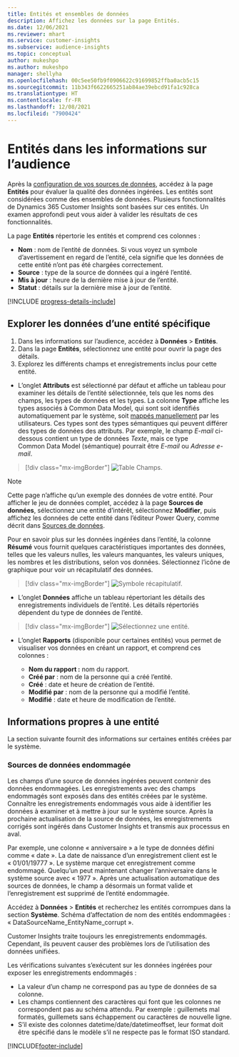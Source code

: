 ```yaml
---
title: Entités et ensembles de données
description: Affichez les données sur la page Entités.
ms.date: 12/06/2021
ms.reviewer: mhart
ms.service: customer-insights
ms.subservice: audience-insights
ms.topic: conceptual
author: mukeshpo
ms.author: mukeshpo
manager: shellyha
ms.openlocfilehash: 00c5ee50fb9f0906622c91699852ffba0acb5c15
ms.sourcegitcommit: 11b343f6622665251ab84ae39ebcd91fa1c928ca
ms.translationtype: HT
ms.contentlocale: fr-FR
ms.lasthandoff: 12/08/2021
ms.locfileid: "7900424"
---
```

# <a name="entities-in-audience-insights"></a>Entités dans les informations sur l’audience

Après la [configuration de vos sources de données](data-sources.md), accédez à la page **Entités** pour évaluer la qualité des données ingérées. Les entités sont considérées comme des ensembles de données. Plusieurs fonctionnalités de Dynamics 365 Customer Insights sont basées sur ces entités. Un examen approfondi peut vous aider à valider les résultats de ces fonctionnalités.

La page **Entités** répertorie les entités et comprend ces colonnes :

- **Nom** : nom de l’entité de données. Si vous voyez un symbole d’avertissement en regard de l’entité, cela signifie que les données de cette entité n’ont pas été chargées correctement.
- **Source** : type de la source de données qui a ingéré l’entité.
- **Mis à jour** : heure de la dernière mise à jour de l’entité.
- **Statut** : détails sur la dernière mise à jour de l’entité.

[!INCLUDE [progress-details-include](../includes/progress-details-pane.md)]

## <a name="explore-a-specific-entitys-data"></a>Explorer les données d’une entité spécifique

1. Dans les informations sur l’audience, accédez à **Données** > **Entités**.
1. Dans la page **Entités**, sélectionnez une entité pour ouvrir la page des détails.  
1. Explorez les différents champs et enregistrements inclus pour cette entité.

- L’onglet **Attributs** est sélectionné par défaut et affiche un tableau pour examiner les détails de l’entité sélectionnée, tels que les noms des champs, les types de données et les types. La colonne **Type** affiche les types associés à Common Data Model, qui sont soit identifiés automatiquement par le système, soit [mappés manuellement](map-entities.md) par les utilisateurs. Ces types sont des types sémantiques qui peuvent différer des types de données des attributs. Par exemple, le champ *E-mail* ci-dessous contient un type de données *Texte*, mais ce type Common Data Model (sémantique) pourrait être *E-mail* ou *Adresse e-mail*.

> [!div class="mx-imgBorder"]
> ![Table Champs.](media/data-manager-entities-fields.PNG "Table Champs")

> [!NOTE]
> Cette page n’affiche qu’un exemple des données de votre entité. Pour afficher le jeu de données complet, accédez à la page **Sources de données**, sélectionnez une entité d’intérêt, sélectionnez **Modifier**, puis affichez les données de cette entité dans l’éditeur Power Query, comme décrit dans [Sources de données](data-sources.md).

Pour en savoir plus sur les données ingérées dans l’entité, la colonne **Résumé** vous fournit quelques caractéristiques importantes des données, telles que les valeurs nulles, les valeurs manquantes, les valeurs uniques, les nombres et les distributions, selon vos données. Sélectionnez l’icône de graphique pour voir un récapitulatif des données.

> [!div class="mx-imgBorder"]
> ![Symbole récapitulatif.](media/data-manager-entities-summary.png "Table Résumé des données")

- L’onglet **Données** affiche un tableau répertoriant les détails des enregistrements individuels de l’entité. Les détails répertoriés dépendent du type de données de l’entité.

> [!div class="mx-imgBorder"]
> ![Sélectionnez une entité.](media/data-manager-entities-data.png "Sélectionner une entité")

- L’onglet **Rapports** (disponible pour certaines entités) vous permet de visualiser vos données en créant un rapport, et comprend ces colonnes :

  - **Nom du rapport :** nom du rapport.
  - **Créé par** : nom de la personne qui a créé l’entité.
  - **Créé** : date et heure de création de l’entité.
  - **Modifié par** : nom de la personne qui a modifié l’entité.
  - **Modifié** : date et heure de modification de l’entité. 

## <a name="entity-specific-information"></a>Informations propres à une entité

La section suivante fournit des informations sur certaines entités créées par le système.

### <a name="corrupted-data-sources"></a>Sources de données endommagée

Les champs d’une source de données ingérées peuvent contenir des données endommagées. Les enregistrements avec des champs endommagés sont exposés dans des entités créées par le système. Connaître les enregistrements endommagés vous aide à identifier les données à examiner et à mettre à jour sur le système source. Après la prochaine actualisation de la source de données, les enregistrements corrigés sont ingérés dans Customer Insights et transmis aux processus en aval. 

Par exemple, une colonne « anniversaire » a le type de données défini comme « date ». La date de naissance d’un enregistrement client est le « 01/01/19777 ». Le système marque cet enregistrement comme endommagé. Quelqu’un peut maintenant changer l’anniversaire dans le système source avec « 1977 ». Après une actualisation automatique des sources de données, le champ a désormais un format valide et l’enregistrement est supprimé de l’entité endommagée. 

Accédez à **Données** > **Entités** et recherchez les entités corrompues dans la section **Système**. Schéma d’affectation de nom des entités endommagées : « DataSourceName_EntityName_corrupt ».

Customer Insights traite toujours les enregistrements endommagés. Cependant, ils peuvent causer des problèmes lors de l’utilisation des données unifiées.

Les vérifications suivantes s’exécutent sur les données ingérées pour exposer les enregistrements endommagés : 

- La valeur d’un champ ne correspond pas au type de données de sa colonne.
- Les champs contiennent des caractères qui font que les colonnes ne correspondent pas au schéma attendu. Par exemple : guillemets mal formatés, guillemets sans échappement ou caractères de nouvelle ligne.
- S’il existe des colonnes datetime/date/datetimeoffset, leur format doit être spécifié dans le modèle s’il ne respecte pas le format ISO standard.


[!INCLUDE[footer-include](../includes/footer-banner.md)]
